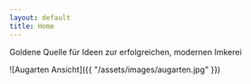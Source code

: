 ```yaml
---
layout: default
title: Home
---
```


<p class="message">
    Goldene Quelle für Ideen zur erfolgreichen, modernen Imkerei
</p>

![Augarten Ansicht]({{ "/assets/images/augarten.jpg" }})
